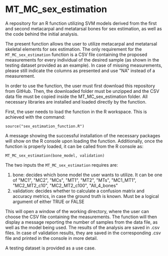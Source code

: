 # MT_MC_sex_estimation
A repository for an R function utilizing SVM models derived from the first and second metacarpal and metatarsal bones for sex estimation, as well as the code behind the initial analysis.

The present function allows the user to utilize metacarpal and metatarsal skeletal elements for sex estimation. The only requirement for the `MT_MC_sex_estimation` function is a CSV file containing the proposed measurements for every individual of the desired sample (as shown in the testing dataset provided as an example). In case of missing measurements, please still indicate the columns as presented and use "NA" instead of a measurement.

In order to use the function, the user must first download this repository from GitHub. Then, the downloaded folder must be unzipped and the CSV data file must be copied inside the MT_MC_sex_estimation folder. All necessary libraries are installed and loaded directly by the function.

First, the user needs to load the function in the R workspace. This is achieved with the command:
```
source("sex_estimation_function.R")
```

A message showing the successful installation of the necessary packages will show on the R console upon loading the function. Additionally, once the function is properly loaded, it can be called from the R console as:
```
MT_MC_sex_estimation(bone_model, validation)
```
The two inputs the `MT_MC_sex_estimation` requires are: 
1. bone: decides which bone model the user wants to utilize. It can be one of "MC1", "MC2", "MCs", "MT1", "MT2", "MTs", "MC1_MT1", "MC2_MT2_c10", "MC2_MT2_c100", "All_4_bones"
2. validation: decides whether to calculate a confusion matrix and accuracy metrics, in case the ground truth is known. Must be a logical argument of either TRUE or FALSE
   
This will open a window of the working directory, where the user can choose the CSV file containing the measurements. The function will then display a message reporting the number of samples from the data file, as well as the model being used. The results of the analysis are saved in .csv files. In case of validation results, they are saved in the corresponding .csv file and printed in the console in more detail.

A testing dataset is provided as a use case.

